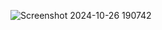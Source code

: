 
![Screenshot 2024-10-26 190742](https://github.com/user-attachments/assets/e76e7a68-5aba-4d8e-8873-f67fe891f19c)
